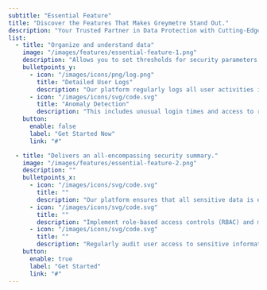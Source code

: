 ```yaml
---
subtitle: "Essential Feature"
title: "Discover the Features That Makes Greymetre Stand Out."
description: "Your Trusted Partner in Data Protection with Cutting-Edge Solutions for <br> Comprehensive Data Security."
list:
  - title: "Organize and understand data"
    image: "/images/features/essential-feature-1.png"
    description: "Allows you to set thresholds for security parameters and receive real-time alerts when these thresholds are breached ensuring you stay informed f critical events."
    bulletpoints_y:
      - icon: "/images/icons/png/log.png"
        title: "Detailed User Logs"
        description: "Our platform regularly logs all user activities including logins."
      - icon: "/images/icons/svg/code.svg"
        title: "Anomaly Detection"
        description: "This includes unusual login times and access to restricted data."
    button:
      enable: false
      label: "Get Started Now"
      link: "#"

  - title: "Delivers an all-encompassing security summary."
    image: "/images/features/essential-feature-2.png"
    description: ""
    bulletpoints_x:
      - icon: "/images/icons/svg/code.svg"
        title: ""
        description: "Our platform ensures that all sensitive data is encrypted both during transmission and while stored"
      - icon: "/images/icons/svg/code.svg"
        title: ""
        description: "Implement role-based access controls (RBAC) and multi-factor authentication (MFA)."
      - icon: "/images/icons/svg/code.svg"
        title: ""
        description: "Regularly audit user access to sensitive information and systems to ensure compliance with security policies"
    button:
      enable: true
      label: "Get Started"
      link: "#"
---
```

